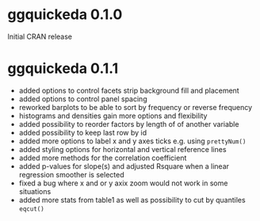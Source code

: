 # ggquickeda 0.1.0

Initial CRAN release

# ggquickeda 0.1.1

* added options to control facets strip background fill and placement
* added options to control panel spacing
* reworked barplots to be able to sort by frequency or reverse frequency
* histograms and densities gain more options and flexibility
* added possibility to reorder factors by length of of another variable
* added possibility to keep last row by id
* added more options to label x and y axes ticks e.g. using `prettyNum()`
* added styling options for horizontal and vertical reference lines
* added more methods for the correlation coefficient
* added p-values for slope(s) and adjusted Rsquare when a linear regression smoother is selected
* fixed a bug where x and or y axix zoom would not work in some situations
* added more stats from table1 as well as possibility to cut by quantiles `eqcut()`

